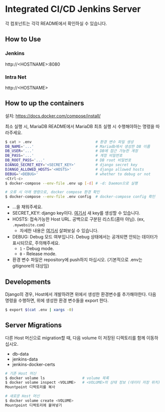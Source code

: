 # Integrated CI/CD Jenkins Server

각 컴포넌트는 각각 README에서 확인하실 수 있습니다.

## How to Use

### Jenkins

http://\<HOSTNAME\>:8080

### Intra Net

http://\<HOSTNAME\>


## How to up the containers

설치: https://docs.docker.com/compose/install/

최소 실행 시, MariaDB README에서 MariaDB 최초 실행 시 수행해야하는 명령을 따라주세요.

```bash
$ cat > .env                             # 환경 변수 파일 생성
DB_NAME='...'                            # Mariadb에서 생성한 DB 이름
DB_USER='...'                            # DB에 접근 가능한 계정
DB_PASS='...'                            # 계정 비밀번호
DB_ROOT_PASS='...'                       # DB root 비밀번호
DJANGO_SECRET_KEY='<SECRET_KEY>'         # django secret key
DJANGO_ALLOWED_HOSTS='<HOSTS>'           # django allowed hosts
DEBUG='<DEBUG>'                          # whether to debug or not
<Ctrl-c>
$ docker-compose --env-file .env up [-d] # -d: Daemon으로 실행

# 오류 시 아래 명령으로, docker compose 환경 확인
$ docker-compose --env-file .env config  # docker-compose config 확인
```

- ...을 채워주세요.
- SECRET\_KEY: django key이다. [여기서](https://miniwebtool.com/django-secret-key-generator/) 새 key를 생성할 수 있습니다.
- HOSTS: 접속가능한 Host URL. 공백으로 구분된 리스트(콤마 아님). (ex, `.mywebsite.com`)
  - 자세한 내용은 [여기서](https://docs.djangoproject.com/en/4.0/ref/settings/#allowed-hosts) 살펴보실 수 있습니다.
- DEBUG: Debug 모드 여부입니다. Debug 상태에서는 공개되면 안되는 데이터가 표시되므로, 주의해주세요.
  - `1` - Debug mode.
  - `0` - Release mode.
- 환경 변수 파일은 repository에 push하지 마십시오. (기본적으로 .env는 gitignore의 대상임)


## Developments

Django의 경우, Host에서 개발하려면 위에서 생성한 환경변수를 추가해야한다.
다음 명령을 수행하면, 위에 생성한 환경 변수들을 export 한다.

```bash
$ export $(cat .env | xargs -0)
```

## Server Migrations

다른 Host 머신으로 migration할 때, 다음 volume 이 저장된 디렉토리를 함께 이동하십시오.

- db-data
- jenkins-data
- jenkins-docker-certs

```bash
# 기존 Host 머신
$ docker volume ls                 # volume 목록
$ docker volume inspect <VOLUME>   # <VOLUME>의 상태 정보 (데이터 저장 위치)
Mountpoint 디렉토리를 복사

# 새로운 Host 머신
$ docker volume create <VOLUME>
Mountpoint 디렉토리에 붙여넣기
```
